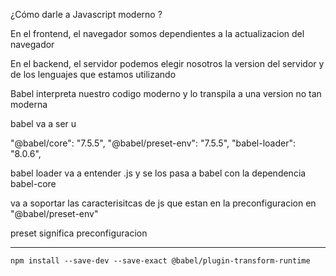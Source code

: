 
¿Cómo darle a Javascript moderno ?

En el frontend, el navegador somos dependientes a la actualizacion del navegador

En el backend, el servidor podemos elegir nosotros la version del servidor y de los lenguajes que estamos utilizando


Babel interpreta nuestro codigo moderno y lo transpila a una version no tan moderna


babel va a ser u


"@babel/core": "7.5.5",
"@babel/preset-env": "7.5.5",
"babel-loader": "8.0.6",


babel loader va a entender .js y se los pasa a babel con la dependencia babel-core

va a soportar las caracterisitcas de js que estan en la preconfiguracion en "@babel/preset-env"


preset significa preconfiguracion

--------



	npm install --save-dev --save-exact @babel/plugin-transform-runtime